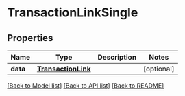 # TransactionLinkSingle

## Properties
Name | Type | Description | Notes
------------ | ------------- | ------------- | -------------
**data** | [**TransactionLink**](TransactionLink.md) |  | [optional] 

[[Back to Model list]](../README.md#documentation-for-models) [[Back to API list]](../README.md#documentation-for-api-endpoints) [[Back to README]](../README.md)


